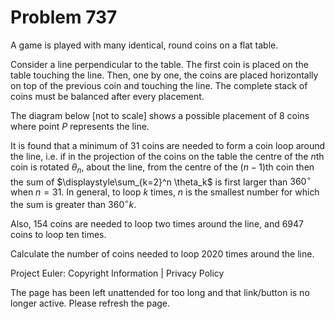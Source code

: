 #   Problem 737

   A game is played with many identical, round coins on a flat table.

   Consider a line perpendicular to the table.
   The first coin is placed on the table touching the line.
   Then, one by one, the coins are placed horizontally on top of the previous
   coin and touching the line.
   The complete stack of coins must be balanced after every placement.

   The diagram below [not to scale] shows a possible placement of 8 coins
   where point $P$ represents the line.

   It is found that a minimum of $31$ coins are needed to form a coin loop
   around the line, i.e. if in the projection of the coins on the table the
   centre of the $n$th coin is rotated $\theta_n$, about the line, from the
   centre of the $(n-1)$th coin then the sum of $\displaystyle\sum_{k=2}^n
   \theta_k$ is first larger than $360^\circ$ when $n=31$. In general, to
   loop $k$ times, $n$ is the smallest number for which the sum is greater
   than $360^\circ k$.

   Also, $154$ coins are needed to loop two times around the line, and $6947$
   coins to loop ten times.

   Calculate the number of coins needed to loop $2020$ times around the line.

   Project Euler: Copyright Information | Privacy Policy

   The page has been left unattended for too long and that link/button is no
   longer active. Please refresh the page.

